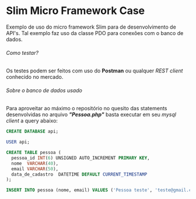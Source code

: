 # Slim Micro Framework Case
Exemplo de uso do micro framework Slim para de desenvolvimento de API's. Tal exemplo faz uso da classe PDO para conexões com o banco de dados.

###### Como testar?
Os testes podem ser feitos com uso do **Postman** ou qualquer *REST client* conhecido no mercado.

###### Sobre o banco de dados usado
Para aproveitar ao máximo o repositório no quesito das statements desenvolvidas no arquivo ***"Pessoa.php"*** basta executar em seu *mysql client* a query abaixo:

```sql
CREATE DATABASE api;

USER api;

CREATE TABLE pessoa (
  pessoa_id INT(6) UNSIGNED AUTO_INCREMENT PRIMARY KEY,
  nome  VARCHAR(40),
  email VARCHAR(50),
  data_de_cadastro  DATETIME DEFAULT CURRENT_TIMESTAMP
);

INSERT INTO pessoa (nome, email) VALUES ('Pessoa teste', 'teste@gmail.com');
